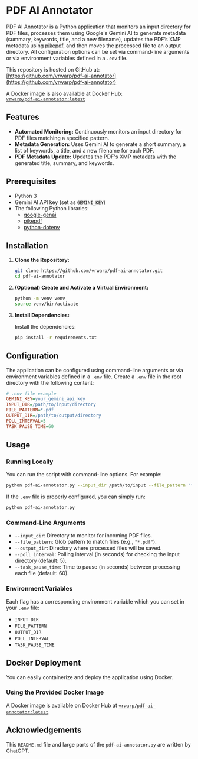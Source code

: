 # PDF AI Annotator

PDF AI Annotator is a Python application that monitors an input directory for PDF files, processes them using Google's Gemini AI to generate metadata (summary, keywords, title, and a new filename), updates the PDF’s XMP metadata using [pikepdf](https://pikepdf.readthedocs.io/), and then moves the processed file to an output directory. All configuration options can be set via command-line arguments or via environment variables defined in a `.env` file.

This repository is hosted on GitHub at:  
[https://github.com/vrwarp/pdf-ai-annotator](https://github.com/vrwarp/pdf-ai-annotator)

A Docker image is also available at Docker Hub:  
[`vrwarp/pdf-ai-annotator:latest`](https://hub.docker.com/r/vrwarp/pdf-ai-annotator)

## Features

- **Automated Monitoring:** Continuously monitors an input directory for PDF files matching a specified pattern.
- **Metadata Generation:** Uses Gemini AI to generate a short summary, a list of keywords, a title, and a new filename for each PDF.
- **PDF Metadata Update:** Updates the PDF's XMP metadata with the generated title, summary, and keywords.

## Prerequisites

- Python 3
- Gemini AI API key (set as `GEMINI_KEY`)
- The following Python libraries:
  - [google-genai](https://pypi.org/project/google-genai/)
  - [pikepdf](https://pypi.org/project/pikepdf/)
  - [python-dotenv](https://pypi.org/project/python-dotenv/)

## Installation

1. **Clone the Repository:**

   ```bash
   git clone https://github.com/vrwarp/pdf-ai-annotator.git
   cd pdf-ai-annotator
   ```

2. **(Optional) Create and Activate a Virtual Environment:**

   ```bash
   python -m venv venv
   source venv/bin/activate
   ```

3. **Install Dependencies:**

   Install the dependencies:
   ```bash
   pip install -r requirements.txt
   ```

## Configuration

The application can be configured using command-line arguments or via environment variables defined in a `.env` file. Create a `.env` file in the root directory with the following content:

```ini
# .env file example
GEMINI_KEY=your_gemini_api_key
INPUT_DIR=/path/to/input/directory
FILE_PATTERN=*.pdf
OUTPUT_DIR=/path/to/output/directory
POLL_INTERVAL=5
TASK_PAUSE_TIME=60
```

## Usage

### Running Locally

You can run the script with command-line options. For example:

```bash
python pdf-ai-annotator.py --input_dir /path/to/input --file_pattern "*.pdf" --output_dir /path/to/output --poll_interval 5 --task_pause_time 60
```

If the `.env` file is properly configured, you can simply run:

```bash
python pdf-ai-annotator.py
```

### Command-Line Arguments

- `--input_dir`: Directory to monitor for incoming PDF files.
- `--file_pattern`: Glob pattern to match files (e.g., `"*.pdf"`).
- `--output_dir`: Directory where processed files will be saved.
- `--poll_interval`: Polling interval (in seconds) for checking the input directory (default: 5).
- `--task_pause_time`: Time to pause (in seconds) between processing each file (default: 60).

### Environment Variables

Each flag has a corresponding environment variable which you can set in your `.env` file:
- `INPUT_DIR`
- `FILE_PATTERN`
- `OUTPUT_DIR`
- `POLL_INTERVAL`
- `TASK_PAUSE_TIME`

## Docker Deployment

You can easily containerize and deploy the application using Docker.

### Using the Provided Docker Image

A Docker image is available on Docker Hub at [`vrwarp/pdf-ai-annotator:latest`](https://hub.docker.com/r/vrwarp/pdf-ai-annotator).

## Acknowledgements

This `README.md` file and large parts of the `pdf-ai-annotator.py` are written by ChatGPT.

